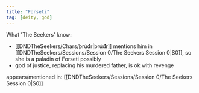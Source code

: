 ```yaml
---
title: "Forseti"
tag: [deity, god]
---
```


What 'The Seekers' know: 
- [[DNDTheSeekers/Chars/þrúđr|þrúđr]] mentions him in [[DNDTheSeekers/Sessions/Session 0/The Seekers Session 0|S0]], so she is a paladin of Forseti possibly 
- god of justice, replacing his murdered father, is ok with revenge

appears/mentioned in: 
[[DNDTheSeekers/Sessions/Session 0/The Seekers Session 0|S0]]
